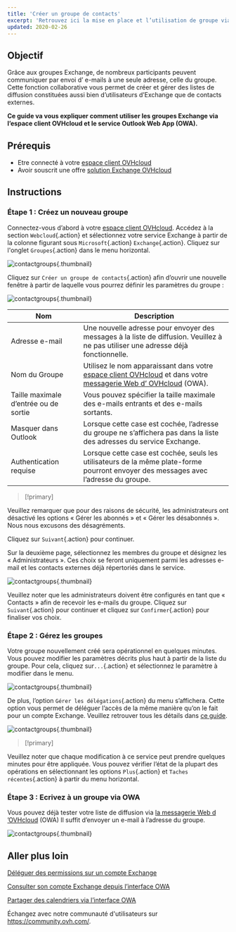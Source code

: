 ```yaml
---
title: 'Créer un groupe de contacts'
excerpt: 'Retrouvez ici la mise en place et l’utilisation de groupe via votre compte Exchange'
updated: 2020-02-26
---
```


## Objectif

Grâce aux groupes Exchange, de nombreux participants peuvent communiquer par envoi d’ e-mails à une seule adresse, celle du groupe. Cette fonction collaborative vous permet de créer et gérer des listes de diffusion constituées aussi bien d’utilisateurs d’Exchange que de contacts externes.

**Ce guide va vous expliquer comment utiliser les groupes Exchange via l’espace client OVHcloud et le service Outlook Web App (OWA).**

## Prérequis

- Etre connecté à votre [espace client OVHcloud](https://ca.ovh.com/auth/?action=gotomanager&from=https://www.ovh.com/ca/fr/&ovhSubsidiary=qc)
- Avoir souscrit une offre [solution Exchange OVHcloud](https://www.ovhcloud.com/fr-ca/emails/hosted-exchange/) 

## Instructions

### Étape 1 : Créez un nouveau groupe

Connectez-vous d’abord à votre [espace client OVHcloud](https://ca.ovh.com/auth/?action=gotomanager&from=https://www.ovh.com/ca/fr/&ovhSubsidiary=qc). Accédez à la section `Webcloud`{.action} et sélectionnez votre service Exchange à partir de la colonne figurant sous `Microsoft`{.action} `Exchange`{.action}. Cliquez sur l'onglet `Groupes`{.action} dans le menu horizontal.

![contactgroups](exchange-groups-step1.png){.thumbnail}

Cliquez sur `Créer un groupe de contacts`{.action} afin d’ouvrir une nouvelle fenêtre à partir de laquelle vous pourrez définir les paramètres du groupe :

![contactgroups](exchange-groups-step2.png){.thumbnail}

|Nom|Description|
|---|---|
|Adresse e-mail|Une nouvelle adresse pour envoyer des messages à la liste de diffusion. Veuillez à ne pas utiliser une adresse déjà fonctionnelle. |
|Nom du Groupe|Utilisez le nom apparaissant dans votre [espace client OVHcloud](https://ca.ovh.com/auth/?action=gotomanager&from=https://www.ovh.com/ca/fr/&ovhSubsidiary=qc) et dans votre [messagerie Web d’ OVHcloud](https://www.ovh.com/ca/fr/mail/) (OWA).|
|Taille maximale d’entrée ou de sortie|Vous pouvez spécifier la taille maximale des e-mails entrants et des e-mails sortants.|
|Masquer dans Outlook|Lorsque cette case est cochée, l’adresse du groupe ne s’affichera pas dans la liste des adresses du service Exchange.|
|Authentication requise|Lorsque cette case est cochée, seuls les utilisateurs de la même plate-forme pourront envoyer des messages avec l’adresse du groupe.|

> [!primary]
>
Veuillez remarquer que pour des raisons de sécurité, les administrateurs ont désactivé les options « Gérer les abonnés » et « Gérer les désabonnés ». Nous nous excusons des désagréments.
>

Cliquez sur `Suivant`{.action} pour continuer.

Sur la deuxième page, sélectionnez les membres du groupe et désignez les « Administrateurs ». Ces choix se feront uniquement parmi les adresses e-mail et les contacts externes déjà répertoriés dans le service.

![contactgroups](exchange-groups-step3.png){.thumbnail}

Veuillez noter que les administrateurs doivent être configurés en tant que « Contacts » afin de recevoir les e-mails du groupe. 
Cliquez sur `Suivant`{.action} pour continuer et cliquez sur `Confirmer`{.action} pour finaliser vos choix.

### Étape 2 : Gérez les groupes

Votre groupe nouvellement créé sera opérationnel en quelques minutes. Vous pouvez modifier les paramètres décrits plus haut à  partir de la liste du groupe. Pour cela, cliquez sur`...`{.action} et sélectionnez le paramètre à modifier dans le menu.

![contactgroups](exchange-groups-step4.png){.thumbnail}

De plus, l’option `Gérer les délégations`{.action} du menu s’affichera. Cette option vous permet de déléguer l’accès de la même manière qu’on le fait pour un compte Exchange. Veuillez retrouver tous les détails dans [ce guide](feature_delegation1.).

![contactgroups](exchange-groups-step5.png){.thumbnail}

> [!primary]
>
Veuillez noter que chaque modification à ce service peut prendre quelques minutes pour être appliquée. Vous pouvez vérifier l’état de la plupart des opérations en sélectionnant les options `Plus`{.action} et `Taches récentes`{.action} à partir du menu horizontal.
>

### Étape 3 : Ecrivez à un groupe via OWA

Vous pouvez déjà  tester votre liste de diffusion via [la messagerie Web d ’OVHcloud](https://www.ovh.com/ca/fr/mail/) (OWA) Il suffit d’envoyer un e-mail à l’adresse du groupe.

![contactgroups](exchange-groups-step6.png){.thumbnail}

## Aller plus loin

[Déléguer des permissions sur un compte Exchange](feature_delegation1.)

[Consulter son compte Exchange depuis l’interface OWA ](email_owa1.)

[Partager des calendriers via l’interface OWA](owa_calendar_sharing1.)

Échangez avec notre communauté d'utilisateurs sur <https://community.ovh.com/>.
